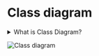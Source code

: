 # Class diagram
<details>
  <summary markdown="span">What is Class Diagram?</summary>
  Class diagram in UML is a type of static structure diagram that describes the structure of a system by showing the system's classes, their attributes, operations (or methods), and the relationships among objects. Class diagram is the main building block of object-oriented modeling and used for general conceptual modeling of the structure of the application, and translating the models into programming code. It can also be used for data modeling.
</details>

![Class diagram](https://uupload.ir/files/q77i_class_diagram2.jpeg)
